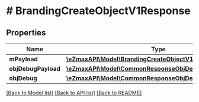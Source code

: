 # # BrandingCreateObjectV1Response

## Properties

Name | Type | Description | Notes
------------ | ------------- | ------------- | -------------
**mPayload** | [**\eZmaxAPI\Model\BrandingCreateObjectV1ResponseMPayload**](BrandingCreateObjectV1ResponseMPayload.md) |  |
**objDebugPayload** | [**\eZmaxAPI\Model\CommonResponseObjDebugPayload**](CommonResponseObjDebugPayload.md) |  | [optional]
**objDebug** | [**\eZmaxAPI\Model\CommonResponseObjDebug**](CommonResponseObjDebug.md) |  | [optional]

[[Back to Model list]](../../README.md#models) [[Back to API list]](../../README.md#endpoints) [[Back to README]](../../README.md)
